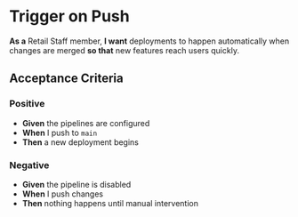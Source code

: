 # Trigger on Push

**As a** Retail Staff member, **I want** deployments to happen automatically when changes are merged **so that** new features reach users quickly.

## Acceptance Criteria

### Positive
- **Given** the pipelines are configured
- **When** I push to `main`
- **Then** a new deployment begins

### Negative
- **Given** the pipeline is disabled
- **When** I push changes
- **Then** nothing happens until manual intervention
